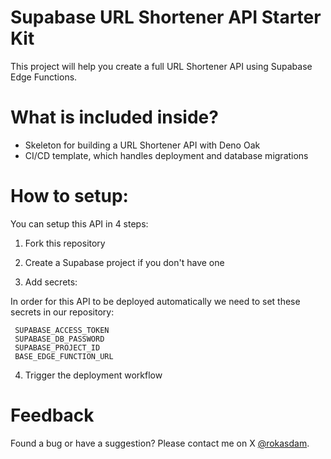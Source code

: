 # Supabase URL Shortener API Starter Kit
This project will help you create a full URL Shortener API using Supabase Edge Functions.

# What is included inside?

- Skeleton for building a URL Shortener API with Deno Oak
- CI/CD template, which handles deployment and database migrations

# How to setup:

You can setup this API in 4 steps:

1. Fork this repository
   
2. Create a Supabase project if you don't have one
   
3. Add secrets:
   
In order for this API to be deployed automatically we need to set these secrets in our repository:
```
 SUPABASE_ACCESS_TOKEN
 SUPABASE_DB_PASSWORD
 SUPABASE_PROJECT_ID
 BASE_EDGE_FUNCTION_URL
```
4. Trigger the deployment workflow

# Feedback
Found a bug or have a suggestion? Please contact me on X [@rokasdam](https://twitter.com/rokasdam).
